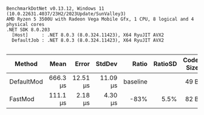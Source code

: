 ```

BenchmarkDotNet v0.13.12, Windows 11 (10.0.22631.4037/23H2/2023Update/SunValley3)
AMD Ryzen 5 3500U with Radeon Vega Mobile Gfx, 1 CPU, 8 logical and 4 physical cores
.NET SDK 8.0.203
  [Host]     : .NET 8.0.3 (8.0.324.11423), X64 RyuJIT AVX2
  DefaultJob : .NET 8.0.3 (8.0.324.11423), X64 RyuJIT AVX2


```
| Method     | Mean     | Error    | StdDev   | Ratio    | RatioSD | Code Size | Allocated | Alloc Ratio |
|----------- |---------:|---------:|---------:|---------:|--------:|----------:|----------:|------------:|
| DefaultMod | 666.3 μs | 12.51 μs | 11.09 μs | baseline |         |      49 B |         - |          NA |
| FastMod    | 111.1 μs |  2.18 μs |  4.30 μs |     -83% |    5.5% |      82 B |         - |          NA |
